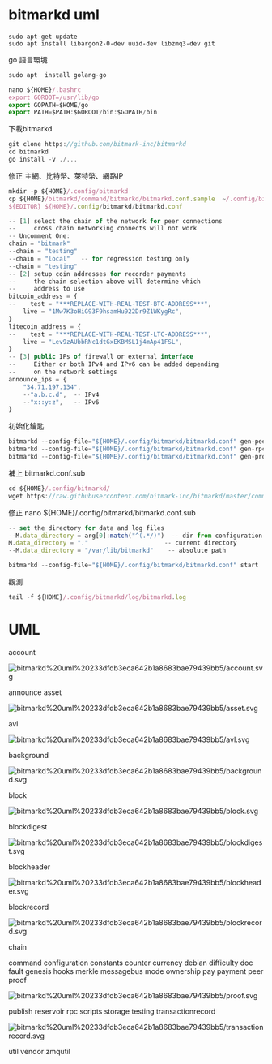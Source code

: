 # bitmarkd uml


```
sudo apt-get update
sudo apt install libargon2-0-dev uuid-dev libzmq3-dev git
```

go 語言環境

```jsx
sudo apt  install golang-go

nano ${HOME}/.bashrc
export GOROOT=/usr/lib/go
export GOPATH=$HOME/go
export PATH=$PATH:$GOROOT/bin:$GOPATH/bin
```

下載bitmarkd

```jsx
git clone https://github.com/bitmark-inc/bitmarkd
cd bitmarkd
go install -v ./...
```

修正 主網、比特幣、萊特幣、網路IP

```jsx
mkdir -p ${HOME}/.config/bitmarkd
cp ${HOME}/bitmarkd/command/bitmarkd/bitmarkd.conf.sample  ~/.config/bitmarkd/bitmarkd.conf
${EDITOR} ${HOME}/.config/bitmarkd/bitmarkd.conf
```

```jsx
-- [1] select the chain of the network for peer connections
--     cross chain networking connects will not work
-- Uncomment One:
chain = "bitmark"
--chain = "testing"
--chain = "local"   -- for regression testing only
--chain = "testing"
-- [2] setup coin addresses for recorder payments
--     the chain selection above will determine which
--     address to use
bitcoin_address = {
--    test = "***REPLACE-WITH-REAL-TEST-BTC-ADDRESS***",
    live = "1Mw7K3oHiG93F9hsamHu922Dr9Z1WKygRc",
}
litecoin_address = {
--    test = "***REPLACE-WITH-REAL-TEST-LTC-ADDRESS***",
    live = "Lev9zAUbbRNc1dtGxEKBMSL1j4mAp41FSL",
}
-- [3] public IPs of firewall or external interface
--     Either or both IPv4 and IPv6 can be added depending
--     on the network settings
announce_ips = {
    "34.71.197.134",
    --"a.b.c.d",  -- IPv4
    --"x::y:z",   -- IPv6
}
```

初始化鑰匙

```jsx
bitmarkd --config-file="${HOME}/.config/bitmarkd/bitmarkd.conf" gen-peer-identity "${HOME}/.config/bitmarkd/"
bitmarkd --config-file="${HOME}/.config/bitmarkd/bitmarkd.conf" gen-rpc-cert "${HOME}/.config/bitmarkd/"
bitmarkd --config-file="${HOME}/.config/bitmarkd/bitmarkd.conf" gen-proof-identity "${HOME}/.config/bitmarkd/"
```

補上 bitmarkd.conf.sub

```jsx
cd ${HOME}/.config/bitmarkd/
wget https://raw.githubusercontent.com/bitmark-inc/bitmarkd/master/command/bitmarkd/bitmarkd.conf.sub
```

修正 nano ${HOME}/.config/bitmarkd/bitmarkd.conf.sub

```jsx
-- set the directory for data and log files
--M.data_directory = arg[0]:match("^(.*/)")  -- dir from configuration file
M.data_directory = "."                     -- current directory
--M.data_directory = "/var/lib/bitmarkd"    -- absolute path
```

```jsx
bitmarkd --config-file="${HOME}/.config/bitmarkd/bitmarkd.conf" start
```

 觀測

```jsx
tail -f ${HOME}/.config/bitmarkd/log/bitmarkd.log
```

# UML

account

![bitmarkd%20uml%20233dfdb3eca642b1a8683bae79439bb5/account.svg](bitmarkd%20uml%20233dfdb3eca642b1a8683bae79439bb5/account.svg)

announce
asset

![bitmarkd%20uml%20233dfdb3eca642b1a8683bae79439bb5/asset.svg](bitmarkd%20uml%20233dfdb3eca642b1a8683bae79439bb5/asset.svg)

avl

![bitmarkd%20uml%20233dfdb3eca642b1a8683bae79439bb5/avl.svg](bitmarkd%20uml%20233dfdb3eca642b1a8683bae79439bb5/avl.svg)

background

![bitmarkd%20uml%20233dfdb3eca642b1a8683bae79439bb5/background.svg](bitmarkd%20uml%20233dfdb3eca642b1a8683bae79439bb5/background.svg)

block

![bitmarkd%20uml%20233dfdb3eca642b1a8683bae79439bb5/block.svg](bitmarkd%20uml%20233dfdb3eca642b1a8683bae79439bb5/block.svg)

blockdigest

![bitmarkd%20uml%20233dfdb3eca642b1a8683bae79439bb5/blockdigest.svg](bitmarkd%20uml%20233dfdb3eca642b1a8683bae79439bb5/blockdigest.svg)

blockheader

![bitmarkd%20uml%20233dfdb3eca642b1a8683bae79439bb5/blockheader.svg](bitmarkd%20uml%20233dfdb3eca642b1a8683bae79439bb5/blockheader.svg)

blockrecord

![bitmarkd%20uml%20233dfdb3eca642b1a8683bae79439bb5/blockrecord.svg](bitmarkd%20uml%20233dfdb3eca642b1a8683bae79439bb5/blockrecord.svg)

chain

command
configuration
constants
counter
currency
debian
difficulty
doc
fault
genesis
hooks
merkle
messagebus
mode
ownership
pay
payment
peer
proof

![bitmarkd%20uml%20233dfdb3eca642b1a8683bae79439bb5/proof.svg](bitmarkd%20uml%20233dfdb3eca642b1a8683bae79439bb5/proof.svg)

publish
reservoir
rpc
scripts
storage
testing
transactionrecord

![bitmarkd%20uml%20233dfdb3eca642b1a8683bae79439bb5/transactionrecord.svg](bitmarkd%20uml%20233dfdb3eca642b1a8683bae79439bb5/transactionrecord.svg)

util
vendor
zmqutil